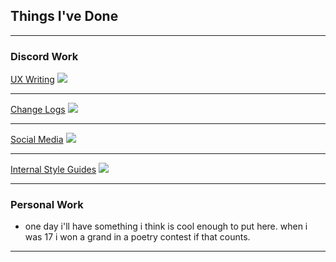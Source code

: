 ## Things I've Done

---

### Discord Work

[UX Writing](/sample_page)
<img src="images/dummy_thumbnail.jpg?raw=true"/>

---
[Change Logs](/pdf/sample_presentation.pdf)
<img src="images/dummy_thumbnail.jpg?raw=true"/>

---
[Social Media](http://example.com/)
<img src="images/dummy_thumbnail.jpg?raw=true"/>

---
[Internal Style Guides](http://example.com/)
<img src="images/dummy_thumbnail.jpg?raw=true"/>

---

### Personal Work

- one day i'll have something i think is cool enough to put here. when i was 17 i won a grand in a poetry contest if that counts.

---
